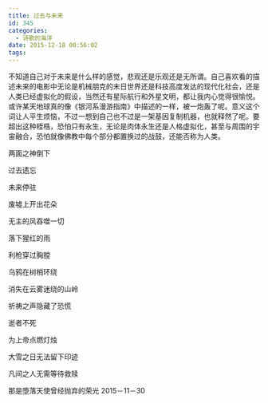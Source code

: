 ```yaml
---
title: 过去与未来
id: 345
categories:
  - 诗歌的海洋
date: 2015-12-18 00:56:02
tags:
---
```


不知道自己对于未来是什么样的感觉，悲观还是乐观还是无所谓。自己喜欢看的描述未来的电影中无论是机械朋克的末日世界还是科技高度发达的现代化社会，还是人类已经虚拟化的假设，当然还有星际航行和外星文明，都让我内心觉得很愉悦。或许某天地球真的像《银河系漫游指南》中描述的一样，被一炮轰了呢。意义这个词让人平生烦恼，不过一想到自己也不过是一架基因复制机器，也就释然了呢。要超出这种桎梏，恐怕只有永生，无论是肉体永生还是人格虚拟化，甚至与周围的宇宙融合，恐怕就像佛教中每个部分都置换过的战鼓，还能否称为人类。

两面之神倒下

过去遗忘

未来停驻

废墟上开出花朵

无主的风吞噬一切

落下猩红的雨

利枪穿过胸膛

乌鸦在树梢环绕

消失在云雾迷绕的山岭

祈祷之声隐藏了恐慌

逝者不死

为上帝点燃灯烛

大雪之日无法留下印迹

凡间之人无需等待救赎

那是堕落天使曾经抛弃的荣光
2015－11－30